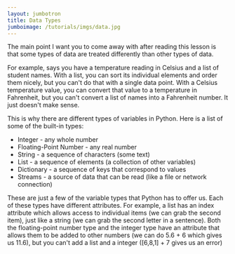 ```yaml
---
layout: jumbotron
title: Data Types
jumboimage: /tutorials/imgs/data.jpg
---
```


The main point I want you to come away with after reading this lesson is that some types of data are treated differently than other types of data.

For example, says you have a temperature reading in Celsius and a list of student names. With a list, you can sort its individual elements and order them nicely, but you can't do that with a single data point. With a Celsius temperature value, you can convert that value to a temperature in Fahrenheit, but you can't convert a list of names into a Fahrenheit number. It just doesn't make sense. 

This is why there are different types of variables in Python. Here is a list of some of the built-in types:

- Integer - any whole number
- Floating-Point Number - any real number
- String - a sequence of characters (some text)
- List - a sequence of elements (a collection of other variables)
- Dictionary - a sequence of keys that correspond to values
- Streams - a source of data that can be read (like a file or network connection)

These are just a few of the variable types that Python has to offer us. Each of these types have different attributes. For example, a list has an index attribute which allows access to individual items (we can grab the second item),   just like a string (we can grab the second letter in a sentence). Both the floating-point number type and the integer type have an attribute that allows them to be added to other numbers (we can do 5.6 + 6 which gives us 11.6), but you can't add a list and a integer ([6,8,1] + 7 gives us an error)

